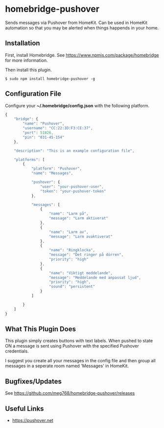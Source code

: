 # homebridge-pushover

Sends messages via Pushover from HomeKit. Can be used in HomeKit automation 
so that you may be alerted when things happends in your home.

## Installation

First, install Homebridge. See https://www.npmjs.com/package/homebridge
for more information.

Then install this plugin.

    $ sudo npm install homebridge-pushover -g

## Configuration File

Configure your **~/.homebridge/config.json** with the following platform.


```javascript
{
    "bridge": {
        "name": "Pushover",
        "username": "CC:22:3D:F3:CE:37",
        "port": 51826,
        "pin": "031-45-154"
    },

    "description": "This is an example configuration file",

    "platforms": [
        {
            "platform": "Pushover",
            "name": "Messages",

            "pushover": {
                "user": "your-pushover-user",
                "token": "your-pushover-token"
            },

            "messages": [
                {
                    "name": "Larm på",
                    "message": "Larm aktiverat"
                },
                {
                    "name": "Larm av",
                    "message": "Larm avaktiverat"
                },
                {
                    "name": "Ringklocka",
                    "message": "Det ringer på dörren",
                    "priority": "high"
                },
                {
                    "name": "Viktigt meddelande",
                    "message": "Meddelande med anpassat ljud",
                    "priority": "high",
                    "sound": "persistent"
                }
            ]

        }
    ]
}

```
## What This Plugin Does

This plugin simply creates buttons with text labels. When pushed to state ON
a message is sent using Pushover with the specified Pushover credentials.

I suggest you create all your messages in the config file
and then group all messages in a seperate room named 'Messages' in HomeKit.

## Bugfixes/Updates

See https://github.com/meg768/homebridge-pushover/releases

## Useful Links

* https://pushover.net
